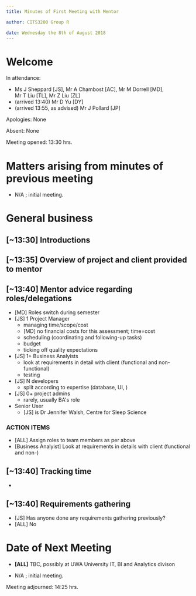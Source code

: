 ```yaml
---
title: Minutes of First Meeting with Mentor

author: CITS3200 Group R

date: Wednesday the 8th of August 2018
---
```


# Welcome

In attendance: 

- Ms J Sheppard [JS], Mr A Chambost [AC], Mr M Dorrell [MD], Mr T Liu [TL], Mr Z Liu [ZL]
- (arrived 13:40) Mr D Yu [DY]
- (arrived 13:55, as advised) Mr J Pollard [JP]

Apologies: None

Absent: None

Meeting opened: 13:30 hrs. 

# Matters arising from minutes of previous meeting

- N/A ; initial meeting.

# General business

## [~13:30] Introductions
## [~13:35] Overview of project and client provided to mentor
## [~13:40] Mentor advice regarding roles/delegations
- [MD] Roles switch during semester
- [JS] 1 Project Manager
  - managing time/scope/cost
  - [MD] no financial costs for this assessment; time=cost 
  - scheduling (coordinating and following-up tasks)
  - budget
  - ticking off quality expectations
- [JS] 1+ Business Analyists
  - look at requirements in detail with client (functional and non-functional)
  - testing
- [JS] N developers
  - split according to expertise (database, UI, )
- [JS] 0+ project admins 
  - rarely, usually BA's role
- Senior User
  - [JS] is Dr Jennifer Walsh, Centre for Sleep Science

### ACTION ITEMS

- [ALL] Assign roles to team members as per above
- [Business Analyist] Look at requirements in details with client (functional and non-)

## [~13:40] Tracking time
- 

## [~13:40] Requirements gathering
- [JS] Has anyone done any requirements gathering previously?
- [ALL] No

# Date of Next Meeting

- **[ALL]** TBC, possibly at UWA University IT, BI and Analytics divison

- N/A ; initial meeting.






Meeting adjourned: 14:25 hrs. 
